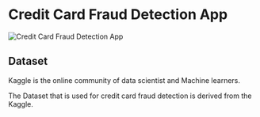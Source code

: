 # Credit Card Fraud Detection App

![Credit Card Fraud Detection App](https://github.com/AmandeepkaurCSE/CreditCard/assets/64351796/03b1da68-98cb-4ac5-81cc-3bb1c58d3f06)

## Dataset
Kaggle is the online community of data scientist and Machine learners.

The Dataset that is used for credit card fraud detection is derived from the Kaggle.


